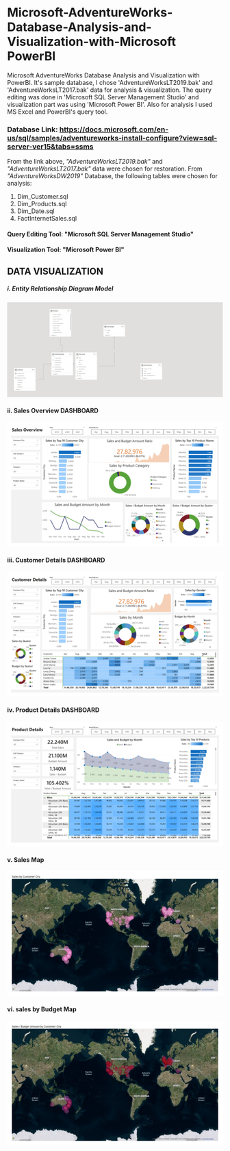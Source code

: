 # Microsoft-AdventureWorks-Database-Analysis-and-Visualization-with-Microsoft PowerBI
Microsoft AdventureWorks Database Analysis and Visualization with PowerBI. It's sample database, I chose 'AdventureWorksLT2019.bak' and 'AdventureWorksLT2017.bak' data for analysis &amp; visualization. The query editing was done in 'Microsoft SQL Server Management Studio' and visualization part was using 'Microsoft Power BI'. Also for analysis I used MS Excel and PowerBI's query tool.

### Database Link: https://docs.microsoft.com/en-us/sql/samples/adventureworks-install-configure?view=sql-server-ver15&tabs=ssms

From the link above, *"AdventureWorksLT2019.bak"* and *"AdventureWorksLT2017.bak"* data were chosen for restoration.
From *"AdventureWorksDW2019"* Database, the following tables were chosen for analysis:
1. Dim_Customer.sql
2. Dim_Products.sql
3. Dim_Date.sql
4. FactInternetSales.sql

#### Query Editing Tool: "Microsoft SQL Server Management Studio"
#### Visualization Tool: "Microsoft Power BI"



## DATA VISUALIZATION
##### i. Entity Relationship Diagram Model
![1  Model Relations](https://github.com/Saianiruthm/powerbiproject1/blob/633450ea0baed3d8a8f69d2eb4a99b8072cbdf13/pictures/model.jpg)

#### ii. Sales Overview DASHBOARD
![2  Sales Overview](https://github.com/Saianiruthm/powerbiproject1/blob/633450ea0baed3d8a8f69d2eb4a99b8072cbdf13/pictures/Sales_Overview.jpg)

#### iii. Customer Details DASHBOARD
![3  Customer Details](https://github.com/Saianiruthm/powerbiproject1/blob/633450ea0baed3d8a8f69d2eb4a99b8072cbdf13/pictures/Customer.jpg)

#### iv. Product Details DASHBOARD
![4  Product Details](https://github.com/Saianiruthm/powerbiproject1/blob/633450ea0baed3d8a8f69d2eb4a99b8072cbdf13/pictures/Product.jpg)

#### v. Sales Map
![5  Sales Map](https://github.com/Saianiruthm/powerbiproject1/blob/633450ea0baed3d8a8f69d2eb4a99b8072cbdf13/pictures/Sales%20Map.jpg)

#### vi. sales by Budget Map
![6  Sales By Budget Map](https://github.com/Saianiruthm/powerbiproject1/blob/633450ea0baed3d8a8f69d2eb4a99b8072cbdf13/pictures/Sales%20by%20Budget%20Map.jpg)
